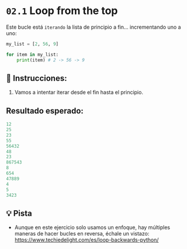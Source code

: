 # `02.1` Loop from the top

Este bucle está `iterando` la lista de principio a fin... incrementando uno a uno:
```py
my_list = [2, 56, 9]

for item in my_list:
    print(item) # 2 -> 56 -> 9
```

## 📝 Instrucciones:

1. Vamos a intentar iterar desde el fin hasta el principio.

## Resultado esperado:

```js
12
25
23
55
56432
48
23
867543
8
654
47889
4
5
3423
```

## 💡 Pista

+ Aunque en este ejercicio solo usamos un enfoque, hay múltiples maneras de hacer bucles en reversa, échale un vistazo:
https://www.techiedelight.com/es/loop-backwards-python/
